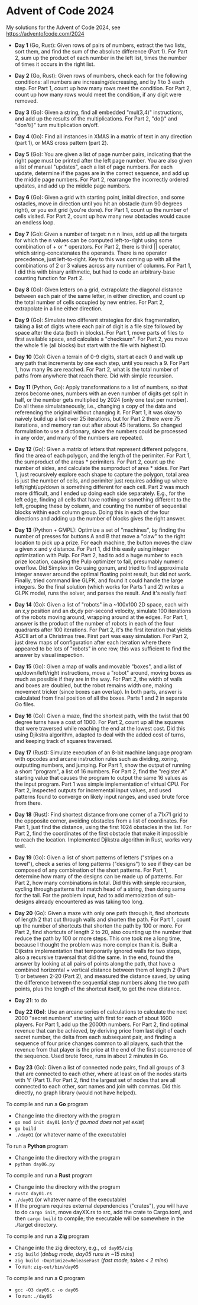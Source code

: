 # Advent of Code 2024

My solutions for the Advent of Code 2024, 
see https://adventofcode.com/2024

* **Day 1** (Go, Rust): Given rows of pairs of numbers, extract the two 
  lists, sort them, and find the sum of the absolute difference 
  (Part 1). For Part 2, sum up the product of each number in the 
  left list, times the number of times it occurs in the right list.

* **Day 2** (Go, Rust): Given rows of numbers, check each for the following 
  conditions: all numbers are increasing/decreasing, and by 1 to 3 
  each step. For Part 1, count up how many rows meet the condition. 
  For Part 2, count up how many rows would meet the condition, if any 
  digit were removed.

* **Day 3** (Go): Given a string, find all embedded "mul(3,4)" 
  instructions, and add up the results of the multiplications. 
  For Part 2, "do()" and "don't()" turn multiplication on/off.

* **Day 4** (Go): Find all instances in XMAS in a matrix of text 
  in any direction (part 1), or MAS cross pattern (part 2).

* **Day 5** (Go): You are given a list of page number pairs, indicating 
  that the right page must be printed after the left page number. You are 
  also given a list of manual "updates", each a list of page numbers. For 
  each update, determine if the pages are in the correct sequence, and add up
  the middle page numbers.  For Part 2, rearrange the  incorrectly ordered
  updates, and add up the middle page numbers.

* **Day 6** (Go): Given a grid with starting point, initial direction, 
  and some ostacles, move in direction until you hit an obstacle (turn 90
  degrees right), or you exit grid (you're done). For Part 1,
  count up the number of cells visited. For Part 2, count up how
  many new obstacles would cause an endless loop.

* **Day 7** (Go): Given a number of target: n n n lines, add up all the 
  targets for which the n values can be computed left-to-right using some
  combination of + or * operators. For Part 2, there is third || operator,
  which string-concatenates the operands. There is no operator precedence, just
  left-to-right. Key to this was coming up with all the combinations of 2 or 3
  values across any number of columns. For Part 1, I did this with binary
  arithmetic, but had to code an arbitrary-base counting function for Part 2.

* **Day 8** (Go): Given letters on a grid, extrapolate the diagonal distance 
  between each pair of the same letter, in either direction, and count up
  the total number of cells occupied by new entries. For Part 2, extrapolate
  in a line either direction.

* **Day 9** (Go): Simulate two different strategies for disk fragmentation, 
  taking a list of digits where each pair of digit is a file size followed 
  by space after the data (both in blocks). For Part 1, move parts of files 
  to first available space, and calculate a "checksum".  For Part 2, you move 
  the whole file (all blocks) but start with the file with highest ID.

* **Day 10** (Go): Given a terrain of 0-9 digits, start at each 0 and walk 
  up any path that increments by one each step, until you reach a 9. For Part
  1, how many 9s are reached. For Part 2, what is the total number of paths
  from anywhere that reach there. Did with simple recursion.

* **Day 11** (Python, Go): Apply transformations to a list of numbers, 
  so that zeros become ones, numbers with an even number of digits get split in
  half, or the number gets multiplied by 2024 (only one test per number). Do
  all these simulataneously, i.e., changing a copy of the data and referencing
  the original without changing it. For Part 1, it was okay to naively build up
  a list over 25 iterations, but for Part 2 there were 75 iterations, and
  memory ran out after about 45 iterations. So changed formulation to use a
  dictionary, since the numbers could be processed in any order, and many of
  the numbers are repeated.

* **Day 12** (Go): Given a matrix of letters that represent different polygons, 
  find the area of each polygon, and the length of the perimiter. For Part 1,
  the sumproduct of the areas * perimiters.  For Part 2, count up the number of
  sides, and calculate the sumproduct of area * sides.  For Part 1, just
  recursively explore each shape to capture the polygon, total area is just the
  number of cells, and perimiter just requires adding up where
  left/right/up/down is something different for each cell. Part 2 was much more
  difficult, and I ended up doing each side separately. E.g., for the left
  edge, finding all cells that have nothing or something different to the left,
  grouping these by column, and counting the number of sequential blocks within
  each column group. Doing this in each of the four directions and adding up
  the number of blocks gives the right answer.

* **Day 13** (Python + GMPL): Optimize a set of "machines", by finding the number
  of presses for buttons A and B that move a "claw" to the right location to pick
  up a prize. For each machine, the button moves the claw a given x and y
  distance. For Part 1, did this easily using integer optimization with Pulp.
  For Part 2, had to add a huge number to each prize location, causing the Pulp
  optimizer to fail, presumably numeric overflow. Did Simplex in Go using
  gonum, and tried to find approximate integer answer around the optimal
  floating point result, but did not work.  Finally, tried command line GLPK,
  and found it could handle the large integers. So the final solution (which
  works for Parts 1 and 2) writes a GLPK model, runs the solver, and parses the
  result. And it's really fast!

* **Day 14** (Go): Given a list of "robots" in a ~100x100 2D space, each with an 
  x,y position and an dx,dy per-second velocity, simulate 100 iterations of the
  robots moving around, wrapping around at the edges. For Part 1, answer is the
  product of the number of robots in each of the four quadrants after 100
  iterations. For Part 2, it's the first iteration that yields ASCII art of a
  Christmas tree. First part was easy simulation. For Part 2, just drew maps of
  configuration after each iteration where there appeared to be lots of
  "robots" in one row, this was sufficient to find the answer by visual
  inspection.

* **Day 15** (Go): Given a map of walls and movable "boxes",  and a list of 
  up/down/left/right instructions, move a "robot" around, moving boxes as much
  as possible if they are in the way. For Part 2, the width of walls and boxes
  are doubled, but the robot remains width one, making movement tricker (since
  boxes can overlap). In both parts, answer is calculated from final position 
  of all the boxes. Parts 1 and 2 in separate Go files.

* **Day 16** (Go): Given a maze, find the shortest path, with the twist that 
  90 degree turns have a cost of 1000. For Part 2, count up all the squares
  that were traversed while reaching the end at the lowest cost. Did this using
  Djikstra algorithm, adapted to deal with the added cost of turns, and keeping
  track of squares traversed.

* **Day 17** (Rust): Simulate execution of an 8-bit machine language program with 
  opcodes and arcane instruction rules such as dividing, xoring, outputting
  numbers, and jumping. For Part 1, show the output of running a short
  "program", a list of 16 numbers. For Part 2, find the "register A" starting
  value that causes the program to output the same 16 values as the input
  program. Part 1 was simple implementation of virtual CPU. For Part 2,
  inspected outputs for incremental input values, and used patterns found to
  converge on likely input ranges, and used brute force from there.

* **Day 18** (Rust): Find shortest distance from one corner of a 71x71 grid to 
  the oppposite corner, avoiding obstacles from a list of coordinates. For Part
  1, just find the distance, using the first 1024 obstacles in the list. For
  Part 2, find the coordinates of the first obstacle that make it impossible to
  reach the location. Implemented Djikstra algorithm in Rust, works very well.

* **Day 19** (Go): Given a list of short patterns of letters ("stripes on a 
  towel"), check a series of long patterns ("designs") to see if they can be
  composed of any combination of the short patterns.  For Part 1, determine how
  many of the designs can be made up of patterns. For Part 2, how many
  combinations in total. Did this with simple recursion, cycling through
  patterns that match head of a string, then doing same for the tail. For the
  problem input, had to add memoization of sub-designs already encountered as
  was taking too long.

* **Day 20** (Go): Given a maze with only one path through it, find shortcuts of 
  length 2 that cut through walls and shorten the path. For Part 1, count up
  the number of shortcuts that shorten the path by 100 or more. For Part 2,
  find shortcuts of length 2 to 20, also counting up the number that reduce the
  path by 100 or more steps. This one took me a long time, because I thought
  the problem was more complex than it is. Built a Dijkstra implementation that
  temporarily ignored walls for two steps, also a recursive traversal that did
  the same. In the end, found the answer by looking at all pairs of points
  along the path, that have a combined horizontal + vertical distance between
  them of length 2 (Part 1) or between 2-20 (Part 2), and measured the distance
  saved, by using the difference between the sequential step numbers along the
  two path points, plus the length of the shortcut itself, to get the new
  distance.

* **Day 21**: to do

* **Day 22 (Go)**: Use an arcane series of calculations to calculate the next 
  2000 "secret numbers" starting with first for each of about 1600 players. For
  Part 1, add up the 2000th numbers. For Part 2, find optimal revenue that can
  be achieved, by deriving price from last digit of each secret number, the
  delta from each subsequent pair, and finding a sequence of four price changes
  common to all players, such that the revenue from that player is the price at
  the end of the first occurrence of the sequence. Used brute force, runs in
  about 2 minutes in Go.

* **Day 23** (Go): Given a list of connected node pairs, find all groups of 3 
  that are connected to each other, where at least on of the nodes starts with 
  't' (Part 1).  For Part 2, find the largest set of nodes that are all connected
  to each other, sort names and join with commas. Did this directly, no graph
  library (would not have helped).

To compile and run a **Go** program
* Change into the directory with the program
* `go mod init day01`  (*only if go.mod does not yet exist*)
* `go build`
* `./day01`  (or whatever name of the executable)

To run a **Python** program
* Change into the directory with the program
* `python day06.py`

To compile and run a **Rust** program
* Change into the directory with the program
* `rustc day01.rs`
* `./day01`  (or whatever name of the executable)
* If the program requires external dependencies ("crates"), you will 
  have to do `cargo init`, move dayXX.rs to src, add the crate to
  Cargo.toml, and then `cargo build` to compile; the executable will
  be somewhere in the ./target directory.

To compile and run a **Zig** program
* Change into the zig directory, e.g., `cd day05/zig`
* `zig build` (*debug mode, day05 runs in ~15 mins*)
* `zig build -Doptimize=ReleaseFast` (*fast mode, takes < 2 mins*)
* To run: `zig-out/bin/day05`

To compile and run a **C** program
* `gcc -O3 day05.c -o day05`
* To run: `./day05`

